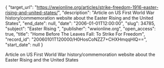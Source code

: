 {
  "target_url": "https://wwionline.org/articles/strike-freedom-1916-easter-rising-and-united-states/", 
  "description": "Article on US First World War history/commemoration website about the Easter Rising and the United States", 
  "end_date": null, 
  "date": "2006-01-01T12:00:00", 
  "slug": 34785, 
  "subject": "Easter Rising ", 
  "publisher": "wwionline.org", 
  "open_access": true, 
  "title": "Home Before The Leaves Fall: To Strike For Freedom", 
  "record_id": "20060101T120000/H0HosCoNZZ7+CHXHmqqHlQ==", 
  "start_date": null
}

Article on US First World War history/commemoration website about the Easter Rising and the United States